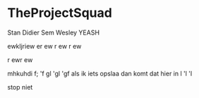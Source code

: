 # TheProjectSquad
Stan
Didier
Sem
Wesley
YEASH

ewkljriew
er
ew
r
ew
r
ew

r
ewr
ew

mhkuhdi
f;
'f
gl
'gl
'gf
als
ik
iets
opslaa
dan 
komt
dat
hier
in
l
'l
'l

stop niet

